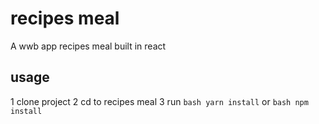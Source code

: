 
# recipes meal

A wwb app recipes meal built in react

## usage

1 clone project
2 cd to recipes meal
3 run ```bash yarn install``` or ```bash npm install```
